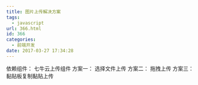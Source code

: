 ```yaml
---
title: 图片上传解决方案
tags:
  - javascript
url: 366.html
id: 366
categories:
  - 前端开发
date: 2017-03-27 17:34:28
---
```


依赖组件： 七牛云上传组件 方案一： 选择文件上传 方案二： 拖拽上传 方案三： 黏贴板复制黏贴上传